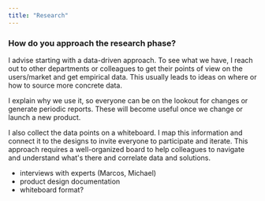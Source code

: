 ```yaml
---
title: "Research"
---
```

### How do you approach the research phase?

I advise starting with a data-driven approach. To see what we have, I reach out to other departments or colleagues to get their points of view on the users/market and get empirical data. This usually leads to ideas on where or how to source more concrete data.

I explain why we use it, so everyone can be on the lookout for changes or generate periodic reports. These will become useful once we change or launch a new product.

I also collect the data points on a whiteboard. I map this information and connect it to the designs to invite everyone to participate and iterate. This approach requires a well-organized board to help colleagues to navigate and understand what's there and correlate data and solutions.


- interviews with experts (Marcos, Michael)
- product design documentation
- whiteboard format?